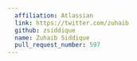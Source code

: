 ```yaml
---
  affiliation: Atlassian
  link: https://twitter.com/zuhaib
  github: zsiddique
  name: Zuhaib Siddique
  pull_request_number: 597
---
```

